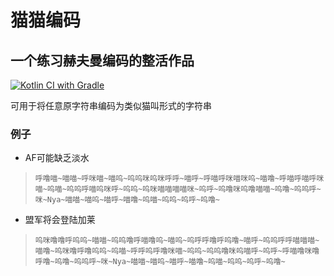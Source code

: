 # 猫猫编码

## 一个练习赫夫曼编码的整活作品
[![Kotlin CI with Gradle](https://github.com/AdorableParker/NekoEncode/actions/workflows/gradle-bulid.yml/badge.svg?branch=main)](https://github.com/AdorableParker/NekoEncode/actions/workflows/gradle-bulid.yml)

可用于将任意原字符串编码为类似猫叫形式的字符串

### 例子

* AF可能缺乏淡水

> `呼噜喵~喵喵~呼咪喵~喵呜~呜呜咪呜咪呼呼~喵呼~呼喵呼咪喵咪呜~喵噜~呼喵呼喵呼咪喵~呜喵~呜呜呼喵呜咪呼~呜呜~呜咪喵喵喵喵咪~呜呼~呜噜咪呜噜喵喵~呜噜~呜呜呼~咪~Nya~喵喵~喵呜~喵呼~喵噜~呜喵~呜呜~呜呼~呜噜~`

* 盟军将会登陆加莱

> `呜咪噜噜呼呜呜~喵喵~呜呜噜呼喵噜呜~喵呜~呜呼呼噜呼呜噜~喵呼~呜呜呼呼喵喵喵~喵噜~呜咪噜呼噜呜呜~呜喵~呼呼呜呼噜咪喵~呜呜~呜呜噜咪呜喵呼~呜呼~呼喵噜咪噜呼噜~呜噜~呜呜呼~咪~Nya~喵喵~喵呜~喵呼~喵噜~呜喵~呜呜~呜呼~呜噜~`
